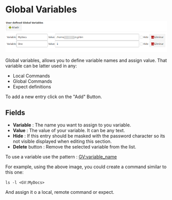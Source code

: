 # Global Variables

![](images/gv1.png)

Global variables, allows you to define variable names and assign value. That variable can be latter used in any:

+ Local Commands
+ Global Commands
+ Expect definitions

To add a new entry click on the "Add" Button.

## Fields

+ __Variable__ : The name you want to assign to you variable.
+ __Value__ : The value of your variable. It can be any text.
+ __Hide__ : If this entry should be masked with the password character so its not visible displayed when editing this section.
+ __Delete__ button : Remove the selected variable from the list.

To use a variable use the pattern : <GV:variable_name>

For example, using the above image, you could create a command similar to this one:

`ls -l <GV:MyDocs>`

And assign it o a local, remote command or expect.


